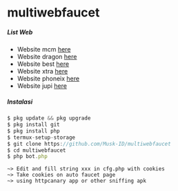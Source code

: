 # multiwebfaucet
##### List Web
- Website mcm [here](https://mcmfaucets.xyz/?r=V3pOBJBHzw)
- Website dragon [here](https://dragonfaucets.xyz/?r=nmRQ141d2)
- Website best [here](https://bestautofaucet.com/?r=afmPGdwLmq)
- Website xtra [here](https://auto.xtrabits.click/?r=KZvCn7u1V)
- Website phoneix [here](https://phoenixfaucets.xyz/?r=tEsBn0C0-6)
- Website jupi [here](https://jupiterfaucet.net/?r=H_ZyyHAqV)

##### Instalasi
```js
$ pkg update && pkg upgrade
$ pkg install git
$ pkg install php
$ termux-setup-storage
$ git clone https://github.com/Musk-ID/multiwebfaucet
$ cd multiwebfaucet
$ php bot.php
```
```
~> Edit and fill string xxx in cfg.php with cookies
~> Take cookies on auto faucet page
~> using httpcanary app or other sniffing apk
```

